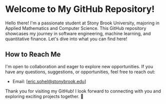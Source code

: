 # Welcome to My GitHub Repository!

Hello there! I'm a passionate student at Stony Brook University, majoring in Applied Mathematics and Computer Science. This GitHub repository showcases my journey in software engineering, machine learning, and quantitative finance. Let's dive into what you can find here!

## How to Reach Me

I'm open to collaboration and eager to explore new opportunities. If you have any questions, suggestions, or opportunities, feel free to reach out:

- Email: [eric.sohel@stonybrook.edu]

Thank you for visiting my GitHub! I look forward to connecting with you and exploring exciting projects together. 🚀
